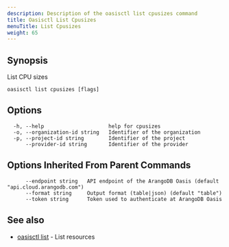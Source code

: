 ```yaml
---
description: Description of the oasisctl list cpusizes command
title: Oasisctl List Cpusizes
menuTitle: List Cpusizes
weight: 65
---
```

## Synopsis
List CPU sizes

```
oasisctl list cpusizes [flags]
```

## Options
```
  -h, --help                     help for cpusizes
  -o, --organization-id string   Identifier of the organization
  -p, --project-id string        Identifier of the project
      --provider-id string       Identifier of the provider
```

## Options Inherited From Parent Commands
```
      --endpoint string   API endpoint of the ArangoDB Oasis (default "api.cloud.arangodb.com")
      --format string     Output format (table|json) (default "table")
      --token string      Token used to authenticate at ArangoDB Oasis
```

## See also
* [oasisctl list](_index.md)	 - List resources

